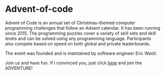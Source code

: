 # Advent-of-code

Advent of Code is an annual set of Christmas-themed computer programming challenges that follow an Advent calendar. It has been running since 2015.
The programming puzzles cover a variety of skill sets and skill levels and can be solved using any programming language. Participants also compete based on speed on both global and private leaderboards.

The event was founded and is maintained by software engineer Eric Wastl. 

Join us and have fun. If I convinced you, just click [here](https://adventofcode.com/) and join the ADVENTURE!
